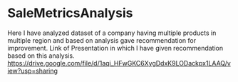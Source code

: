 # SaleMetricsAnalysis
Here I have analyzed dataset of a company having multiple products in multiple region and based on analysis gave recommendation for improvement.
Link of Presentation in which I have given recommendation based on this analysis. https://drive.google.com/file/d/1aqi_HFwGKC6XygDdxK9LODackpx1LAAQ/view?usp=sharing 
